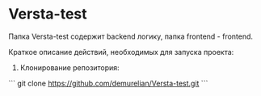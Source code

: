 # Versta-test
Папка Versta-test содержит backend логику, папка frontend - frontend.

Краткое описание действий, необходимых для запуска проекта:
1. Клонирование репозитория:

\```
git clone https://github.com/demurelian/Versta-test.git
\```
